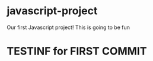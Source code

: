 # javascript-project
Our first Javascript project! This is going to be fun

# TESTINF for FIRST COMMIT